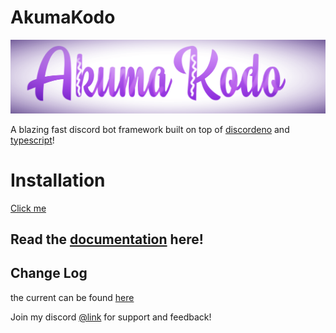 # AkumaKodo

![AkumaKodo logo](./assets/img/AkumaKodoLogo.png)

A blazing fast discord bot framework built on top of [discordeno](https://github.com/discordeno/discordeno) and [typescript](https://www.typescriptlang.org/)!

# Installation

[Click me](https://akumakodo.github.io/AkumaKodo/index.html#installation)

## Read the [documentation](https://akumakodo.github.io/AkumaKodo/) here!

## Change Log

the current can be found [here](https://akumakodo.github.io/AkumaKodo/misc/changelog.html)

Join my discord [@link](https://discord.com/invite/N79DZsm3m2) for support and feedback!

